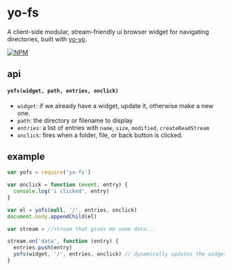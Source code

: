 # yo-fs

A client-side modular, stream-friendly ui browser widget for navigating directories, built with [yo-yo](npmjs.org/yo-yo).

[![NPM](https://nodei.co/npm/yo-fs.png)](https://nodei.co/npm/yo-fs/)

## api

#### `yofs(widget, path, entries, onclick)`

  * `widget`: if we already have a widget, update it, otherwise make a new one.
  * `path`: the directory or filename to display
  * `entries`: a list of entries with `name`, `size`, `modified`, `createReadStream`
  * `onclick`: fires when a folder, file, or back button is clicked.

## example

```js
var yofs = require('yo-fs')

var onclick = function (event, entry) {
  console.log('i clicked', entry)
}

var el = yofs(null, '/', entries, onclick)
document.body.appendChild(el)

var stream = //stream that gives me some data...

stream.on('data', function (entry) {
  entries.push(entry)
  yofs(widget, '/', entries, onclick) // dynamically updates the widget
}
```
